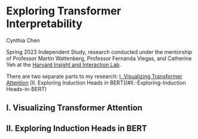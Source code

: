 # Exploring Transformer Interpretability
Cynthia Chen

Spring 2023 Independent Study, research conducted under the mentorship of Professor Martin Wattenberg, Professor Fernanda Viegas, and Catherine Yeh at the [Harvard Insight and Interaction Lab](https://insight.seas.harvard.edu/).
 
There are two separate parts to my research:
[I. Visualizing Transformer Attention](#I.-Visualizing-Transformer-Attention)
[II. Exploring Induction Heads in BERT](#II.-Exploring-Induction Heads-in-BERT)

## I. Visualizing Transformer Attention

## II. Exploring Induction Heads in BERT

